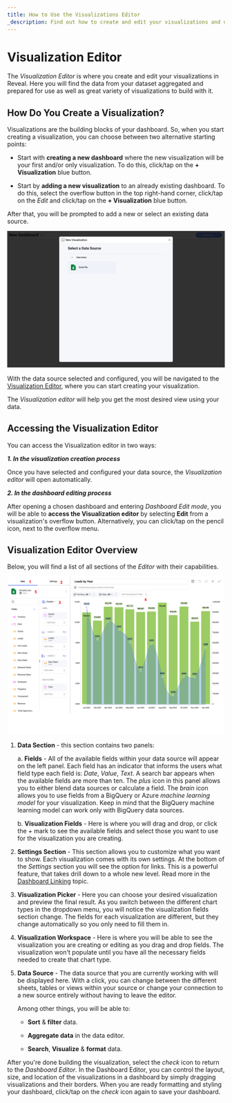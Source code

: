 ```yaml
---
title: How to Use the Visualizations Editor
_description: Find out how to create and edit your visualizations and use a great variety of options.
---
```


# Visualization Editor

The *Visualization Editor* is where you create and edit your visualizations in Reveal. Here you will find the data from your dataset aggregated and prepared for use as well as great variety of visualizations to build with it.

## How Do You Create a Visualization?

Visualizations are the building blocks of your dashboard. So, when you start creating a visualization, you can choose between two alternative starting points:

* Start with **creating a new dashboard** where the new visualization will be your first and/or only visualization. To do this, click/tap on the **+ Visualization** blue button.

* Start by **adding a new visualization** to an already existing dashboard. To do this, select the overflow button in the top right-hand corner, click/tap on the *Edit* and click/tap on the **+ Visualization** blue button.

After that, you will be prompted to add a new or select an existing data source.

![Dialog with a list of data sources](images/new-visualization-screen.png)

With the data source selected and configured, you will be navigated to the [Visualization Editor](visualization-editor), where you can start creating your visualization.

The *Visualization editor* will help you get the most desired view using your data.

## Accessing the Visualization Editor

You can access the Visualization editor in two ways:

***1. In the visualization creation process***

Once you have selected and configured your data source, the *Visualization editor* will open automatically.

***2. In the dashboard editing process***

After opening a chosen dashboard and entering *Dashboard Edit mode*, you will be able to **access the Visualization editor** by selecting **Edit** from a visualization's overflow button. Alternatively, you can click/tap on the pencil icon, next to the overflow menu.

## Visualization Editor Overview

Below, you will find a list of all sections of the *Editor* with their capabilities.

![Sections of the Visualization editor](images/visualizations-editor-sections.png)

1. **Data Section** - this section contains two panels:

    a. **Fields** - All of the available fields within your data source will appear on the left panel. Each field has an indicator that informs the users what field type each field is: *Date*, *Value*, *Text*. A search bar appears when the available fields are more than ten.
    The *plus* icon in this panel allows you to either blend data sources or calculate a field. The *brain* icon allows you to use fields from a BigQuery or Azure *machine learning model* for your visualization. Keep in mind that the BigQuery machine learning model can work only with BigQuery data sources.
    
    b. **Visualization Fields** - Here is where you will drag and drop, or click the *+* mark to see the available fields and select those you want to use for the visualization you are creating.

2. **Settings Section** - This section allows you to customize what you want to show. Each visualization comes with its own settings. At the bottom of the *Settings* section you will see the option for links. This is a powerful feature, that takes drill down to a whole new level. Read more in the [Dashboard Linking](dashboard-linking) topic.

3. **Visualization Picker** - Here you can choose your desired visualization and preview the final result. As you switch between the different chart types in the dropdown menu, you will notice the visualization fields section change. The fields for each visualization are different, but they change automatically so you only need to fill them in.

4. **Visualization Workspace** - Here is where you will be able to see the visualization you are creating or editing as you drag and drop fields. The visualization won't populate until you have all the necessary fields needed to create that chart type.

5. **Data Source** - The data source that you are currently working with will be displayed here. With a click, you can change between the different sheets, tables or views within your source or change your connection to a new source entirely without having to leave the editor.

    Among other things, you will be able to:

   - **Sort** & **filter** data.

   - **Aggregate data** in the data editor.

   - **Search**, **Visualize** & **format** data.

After you're done building the visualization, select the *check* icon to return to the *Dashboard Editor*. In the Dashboard Editor, you can control the layout, size, and location of the visualizations in a dashboard by simply dragging visualizations and their borders. When you are ready formatting and styling your dashboard, click/tap on the *check* icon again to save your dashboard.  